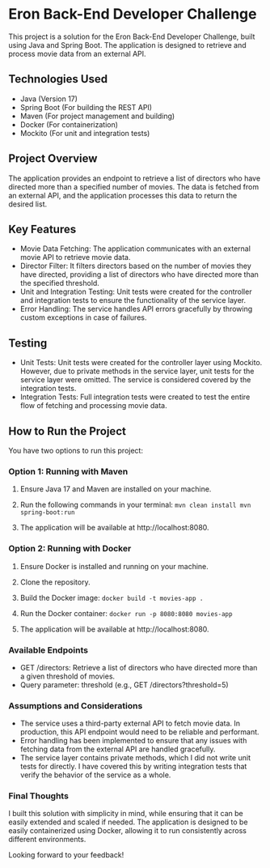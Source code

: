 # Eron Back-End Developer Challenge 

This project is a solution for the Eron Back-End Developer Challenge, built using Java and Spring Boot. The application is designed to retrieve and process movie data from an external API.

## Technologies Used
- Java (Version 17)
- Spring Boot (For building the REST API)
- Maven (For project management and building)
- Docker (For containerization)
- Mockito (For unit and integration tests)

## Project Overview
The application provides an endpoint to retrieve a list of directors who have directed more than a specified number of movies. The data is fetched from an external API, and the application processes this data to return the desired list.

## Key Features
- Movie Data Fetching: The application communicates with an external movie API to retrieve movie data.
- Director Filter: It filters directors based on the number of movies they have directed, providing a list of directors who have directed more than the specified threshold.
- Unit and Integration Testing: Unit tests were created for the controller and integration tests to ensure the functionality of the service layer.
- Error Handling: The service handles API errors gracefully by throwing custom exceptions in case of failures.

## Testing
- Unit Tests: Unit tests were created for the controller layer using Mockito. However, due to private methods in the service layer, unit tests for the service layer were omitted. The service is considered covered by the integration tests.
- Integration Tests: Full integration tests were created to test the entire flow of fetching and processing movie data.

## How to Run the Project
You have two options to run this project:

### Option 1: Running with Maven
1. Ensure Java 17 and Maven are installed on your machine.

2. Run the following commands in your terminal:
``
mvn clean install
mvn spring-boot:run
``

4. The application will be available at http://localhost:8080.

### Option 2: Running with Docker
1. Ensure Docker is installed and running on your machine.

2. Clone the repository.

3. Build the Docker image:
``
docker build -t movies-app .
``
4. Run the Docker container:
``
docker run -p 8080:8080 movies-app
``

5. The application will be available at http://localhost:8080.

### Available Endpoints
- GET /directors: Retrieve a list of directors who have directed more than a given threshold of movies.
- Query parameter: threshold (e.g., GET /directors?threshold=5)

### Assumptions and Considerations
- The service uses a third-party external API to fetch movie data. In production, this API endpoint would need to be reliable and performant.
- Error handling has been implemented to ensure that any issues with fetching data from the external API are handled gracefully.
- The service layer contains private methods, which I did not write unit tests for directly. I have covered this by writing integration tests that verify the behavior of the service as a whole.

### Final Thoughts
I built this solution with simplicity in mind, while ensuring that it can be easily extended and scaled if needed. The application is designed to be easily containerized using Docker, allowing it to run consistently across different environments.

Looking forward to your feedback!
